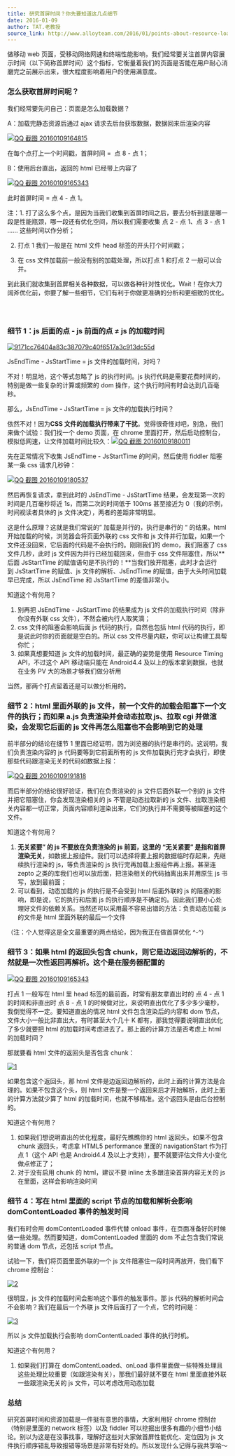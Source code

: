 ```yaml
---
title: 研究首屏时间？你先要知道这几点细节
date: 2016-01-09
author: TAT.老教授
source_link: http://www.alloyteam.com/2016/01/points-about-resource-loading/
---
```


<!-- {% raw %} - for jekyll -->

做移动 web 页面，受移动网络网速和终端性能影响，我们经常要关注首屏内容展示时间（以下简称首屏时间）这个指标，它衡量着我们的页面是否能在用户耐心消磨完之前展示出来，很大程度影响着用户的使用满意度。

### 怎么获取首屏时间呢？

我们经常要先问自己：页面是怎么加载数据？

A：加载完静态资源后通过 ajax 请求去后台获取数据，数据回来后渲染内容

[![QQ 截图 20160109164815](http://www.alloyteam.com/wp-content/uploads/2016/01/QQ截图20160109164815.png)](http://www.alloyteam.com/wp-content/uploads/2016/01/QQ截图20160109164815.png)

在每个点打上一个时间戳，首屏时间 =  点 8 - 点 1；

B：使用后台直出，返回的 html 已经带上内容了

[![QQ 截图 20160109165343](http://www.alloyteam.com/wp-content/uploads/2016/01/QQ截图20160109165343.png)](http://www.alloyteam.com/wp-content/uploads/2016/01/QQ截图20160109165343.png)

此时首屏时间 = 点 4 - 点 1。

注：1. 打了这么多个点，是因为当我们收集到首屏时间之后，要去分析到底是哪一段是性能瓶颈，哪一段还有优化空间，所以我们需要收集 点 2 - 点 1、点 3 - 点 1 …… 这些时间以作分析；

2. 打点 1 我们一般是在 html 文件 head 标签的开头打个时间戳；

3. 在 css 文件加载前一般没有别的加载处理，所以打点 1 和打点 2 一般可以合并。

到此我们就收集到首屏相关各种数据，可以做各种针对性优化。Wait！在你大刀阔斧优化前，你要了解一些细节，它们有利于你做更准确的分析和更细致的优化。

###  

### 细节 1：js 后面的点 - js 前面的点 ≠ js 的加载时间

[![9171cc76404a83c387079c40f6517a3c913dc55d](http://www.alloyteam.com/wp-content/uploads/2016/01/9171cc76404a83c387079c40f6517a3c913dc55d.png)](http://www.alloyteam.com/wp-content/uploads/2016/01/9171cc76404a83c387079c40f6517a3c913dc55d.png)

JsEndTime - JsStartTime = js 文件的加载时间，对吗？

不对！明显地，这个等式忽略了 js 的执行时间。js 执行代码是需要花费时间的，特别是做一些复杂的计算或频繁的 dom 操作，这个执行时间有时会达到几百毫秒。

那么，JsEndTime - JsStartTime = js 文件的加载执行时间？

依然不对！因为**CSS 文件的加载执行带来了干扰**。觉得很奇怪对吧，别急，我们来做个试验：我们找一个 demo 页面，在 chrome 里面打开，然后启动控制台，模拟低网速，让文件加载时间比较久：[![QQ 截图 20160109180011](http://www.alloyteam.com/wp-content/uploads/2016/01/QQ截图20160109180011.png)](http://www.alloyteam.com/wp-content/uploads/2016/01/QQ截图20160109180011.png)

先在正常情况下收集 JsEndTime - JsStartTime 的时间，然后使用 fiddler 阻塞某一条 css 请求几秒钟：

[![QQ 截图 20160109180537](http://www.alloyteam.com/wp-content/uploads/2016/01/QQ截图20160109180537-1024x591.png)](http://www.alloyteam.com/wp-content/uploads/2016/01/QQ截图20160109180537.png)

然后再恢复请求，拿到此时的 JsEndTime - JsStartTime 结果，会发现第一次的时间是几百毫秒将近 1s，而第二次的时间低于 100ms 甚至接近为 0（我的示例，时间视读者具体的 js 文件决定），两者的差距非常明显。

这是什么原理？这就是我们常说的” 加载是并行的，执行是串行的 “ 的结果。html 开始加载的时候，浏览器会将页面外联的 css 文件和 js 文件并行加载，如果一个文件还没回来，它后面的代码是不会执行的。刚刚我们的 demo，我们阻塞了 css 文件几秒，此时 js 文件因为并行已经加载回来，但由于 css 文件阻塞住，所以**后面 JsStartTime 的赋值语句是不执行的！**当我们放开阻塞，此时才会运行到 JsStartTime 的赋值、js 文件的解析、JsEndTime 的赋值，由于大头时间加载早已完成，所以 JsEndTime 和 JsStartTime 的差值非常小。

知道这个有何用？

1.  别再把 JsEndTime - JsStartTime 的结果成为 js 文件的加载执行时间（除非你没有外联 css 文件），不然会被内行人取笑滴；
2.  css 文件的阻塞会影响后面 js 代码的执行，自然也包括 html 代码的执行，即是说此时你的页面就是空白的。所以 css 文件尽量内联，你可以让构建工具帮你忙；
3.  如果真想要知道 js 文件的加载时间，最正确的姿势是使用 Resource Timing API，不过这个 API 移动端只能在 Android4.4 及以上的版本拿到数据，也就在业务 PV 大的场景才够我们做分析用

当然，那两个打点留着还是可以做分析用的。

### 细节 2：html 里面外联的 js 文件，前一个文件的加载会阻塞下一个文件的执行；而如果 a.js 负责渲染并会动态拉取 js、拉取 cgi 并做渲染，会发现它后面的 js 文件再怎么阻塞也不会影响到它的处理

前半部分的结论在细节 1 里面已经证明，因为浏览器的执行是串行的。这说明，我们负责渲染内容的 js 代码要等到它前面所有的 js 文件加载执行完才会执行，即使那些代码跟渲染无关的代码如数据上报：

[![QQ 截图 20160109191818](http://www.alloyteam.com/wp-content/uploads/2016/01/QQ截图20160109191818.png)](http://www.alloyteam.com/wp-content/uploads/2016/01/QQ截图20160109191818.png)

而后半部分的结论很好验证，我们在负责渲染的 js 文件后面外联一个别的 js 文件并把它阻塞住，你会发现渲染相关的 js 不管是动态拉取新的 js 文件、拉取渲染相关内容都一切正常，页面内容顺利渲染出来，它们的执行并不需要等被阻塞的这个文件。

知道这个有何用？

1.  **无关紧要” 的 js 不要放在负责渲染的 js 前面，这里的 “无关紧要” 是指和首屏渲染无关**，如数据上报组件。我们可以选择将要上报的数据临时存起来，先继续执行渲染的 js，等负责渲染的 js 执行完再加载上报组件再上报。甚至连 zepto 之类的库我们也可以放后面，把渲染相关的代码抽离出来并用原生 js 书写，放到最前面；
2.  可以看到，动态加载的 js 的执行是不会受到 html 后面外联的 js 的阻塞的影响，即是说，它的执行和后面 js 的执行顺序是不确定的。因此我们要小心处理好文件的依赖关系。当然还可以采用最不容易出错的方法：负责动态加载 js 的文件是 html 里面外联的最后一个文件

（注：个人觉得这是全文最重要的两点结论，因为我正在做首屏优化 ^-^）

### 细节 3：如果 html 的返回头包含 chunk，则它是边返回边解析的，不然就是一次性返回再解析。这个是在服务器配置的

[![QQ 截图 20160109165343](http://www.alloyteam.com/wp-content/uploads/2016/01/QQ截图20160109165343.png)](http://www.alloyteam.com/wp-content/uploads/2016/01/QQ截图20160109165343.png)

打点 1 一般写在 html 里 head 标签的最前面，时常有朋友拿直出时的 点 4 - 点 1 的时间和非直出时 点 8 - 点 1 的时候做对比，来说明直出优化了多少多少毫秒，我倒觉得不一定。要知道直出的情况 html 文件包含渲染后的内容和 dom 节点，文件大小一般比非直出大，有时甚至大个几十 K 都有，那我觉得要说明直出优化了多少就要把 html 的加载时间考虑进去了。那上面的计算方法是否考虑上 html 的加载时间？

那就要看 html 文件的返回头是否包含 chunk：

[![1](http://www.alloyteam.com/wp-content/uploads/2016/01/11.png)](http://www.alloyteam.com/wp-content/uploads/2016/01/11.png)

如果包含这个返回头，那 html 文件是边返回边解析的，此时上面的计算方法是合理的。如果不包含这个头，则 html 文件是整一个返回来后才开始解析，此时上面的计算方法就少算了 html 的加载时间，也就不够精准。这个返回头是由后台控制的。

知道这个有何用？

1.  如果我们想说明直出的优化程度，最好先瞧瞧你的 html 返回头。如果不包含 chunk 返回头，考虑拿 HTML5 performance 里面的 navigationStart 作为打点 1（这个 API 也是 Android4.4 及以上才支持），要不就要评估文件大小变化做点修正了；
2.  对于没有启用 chunk 的 html，建议不要 inline 太多跟渲染首屏内容无关的 js 在里面，这样会影响渲染时间

### 细节 4：写在 html 里面的 script 节点的加载和解析会影响 domContentLoaded 事件的触发时间

我们有时会用 domContentLoaded 事件代替 onload 事件，在页面准备好的时候做一些处理。然而要知道，domContentLoaded 里面的 dom 不止包含我们常说的普通 dom 节点，还包括 script 节点。

试验一下，我们将页面里面外联的一个 js 文件阻塞住一段时间再放开，我们看下 chrome 控制台：

[![2](http://www.alloyteam.com/wp-content/uploads/2016/01/21.png)](http://www.alloyteam.com/wp-content/uploads/2016/01/21.png)

很明显，js 文件的加载时间会影响这个事件的触发事件。那 js 代码的解析时间会不会影响？我们在最后一个外联 js 文件后面打了一个点，它的时间是：

[![3](http://www.alloyteam.com/wp-content/uploads/2016/01/31.png)](http://www.alloyteam.com/wp-content/uploads/2016/01/31.png)

所以 js 文件加载执行会影响 domContentLoaded 事件的执行时机。

知道这个有何用？

1.  如果我们打算在 domContentLoaded、onLoad 事件里面做一些特殊处理且这些处理比较重要（如跟渲染有关），那我们最好就不要在 html 里面直接外联一些跟渲染无关的 js 文件，可以考虑改用动态加载

### 总结 

研究首屏时间和资源加载是一件挺有意思的事情，大家利用好 chrome 控制台（特别是里面的 network 标签）以及 fiddler 可以挖掘出很多有趣的小细节小结论。别以为这是在没事找事，理解好这些对大家做首屏性能优化、定位因为 js 文件执行顺序错乱导致报错等场景是非常有好处的。所以发现什么记得与我共享哈～


<!-- {% endraw %} - for jekyll -->